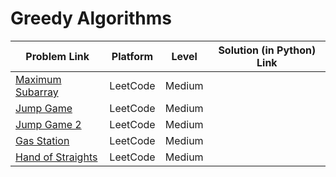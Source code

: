 # Greedy Algorithms

| Problem Link | Platform | Level | Solution (in Python) Link |
| --- | --- | --- | --- |
| [Maximum Subarray](https://leetcode.com/problems/maximum-subarray/) | LeetCode | Medium
| [Jump Game](https://leetcode.com/problems/jump-game/) | LeetCode | Medium
| [Jump Game 2](https://leetcode.com/problems/jump-game-ii/) | LeetCode | Medium
| [Gas Station](https://leetcode.com/problems/gas-station/) | LeetCode | Medium
| [Hand of Straights](https://leetcode.com/problems/hand-of-straights/) | LeetCode | Medium



